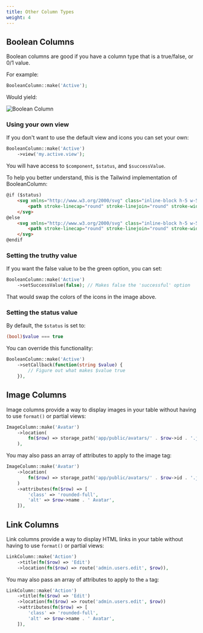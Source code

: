 ```yaml
---
title: Other Column Types
weight: 4
---
```


## Boolean Columns

Boolean columns are good if you have a column type that is a true/false, or 0/1 value.

For example:

```php
BooleanColumn::make('Active');
```

Would yield:

![Boolean Column](https://imgur.com/LAk6gHY.png)

### Using your own view

If you don't want to use the default view and icons you can set your own:

```php
BooleanColumn::make('Active')
    ->view('my.active.view');
```

You will have access to `$component`, `$status`, and `$successValue`.

To help you better understand, this is the Tailwind implementation of BooleanColumn:

```html
@if ($status)
    <svg xmlns="http://www.w3.org/2000/svg" class="inline-block h-5 w-5 @if ($successValue === true) text-green-500 @else text-red-500 @endif" fill="none" viewBox="0 0 24 24" stroke="currentColor">
        <path stroke-linecap="round" stroke-linejoin="round" stroke-width="2" d="M9 12l2 2 4-4m6 2a9 9 0 11-18 0 9 9 0 0118 0z" />
    </svg>
@else
    <svg xmlns="http://www.w3.org/2000/svg" class="inline-block h-5 w-5 @if ($successValue === false) text-green-500 @else text-red-500 @endif" fill="none" viewBox="0 0 24 24" stroke="currentColor">
        <path stroke-linecap="round" stroke-linejoin="round" stroke-width="2" d="M10 14l2-2m0 0l2-2m-2 2l-2-2m2 2l2 2m7-2a9 9 0 11-18 0 9 9 0 0118 0z" />
    </svg>
@endif
```

### Setting the truthy value

If you want the false value to be the green option, you can set:

```php
BooleanColumn::make('Active')
    ->setSuccessValue(false); // Makes false the 'successful' option
```

That would swap the colors of the icons in the image above.

### Setting the status value

By default, the `$status` is set to:

```php
(bool)$value === true
```

You can override this functionality:

```php
BooleanColumn::make('Active')
    ->setCallback(function(string $value) {
        // Figure out what makes $value true
    }),
```

## Image Columns

Image columns provide a way to display images in your table without having to use `format()` or partial views:

```php
ImageColumn::make('Avatar')
    ->location(
        fn($row) => storage_path('app/public/avatars/' . $row->id . '.jpg')
    ),
```

You may also pass an array of attributes to apply to the image tag:

```php
ImageColumn::make('Avatar')
    ->location(
        fn($row) => storage_path('app/public/avatars/' . $row->id . '.jpg')
    )
    ->attributes(fn($row) => [
        'class' => 'rounded-full',
        'alt' => $row->name . ' Avatar',
    ]),
```

## Link Columns

Link columns provide a way to display HTML links in your table without having to use `format()` or partial views:

```php
LinkColumn::make('Action')
    ->title(fn($row) => 'Edit')
    ->location(fn($row) => route('admin.users.edit', $row)),
```

You may also pass an array of attributes to apply to the `a` tag:

```php
LinkColumn::make('Action')
    ->title(fn($row) => 'Edit')
    ->location(fn($row) => route('admin.users.edit', $row))
    ->attributes(fn($row) => [
        'class' => 'rounded-full',
        'alt' => $row->name . ' Avatar',
    ]),
```